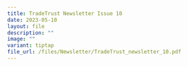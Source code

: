 ```yaml
---
title: TradeTrust Newsletter Issue 10
date: 2023-05-10
layout: file
description: ""
image: ""
variant: tiptap
file_url: /files/Newsletter/TradeTrust_newsletter_10.pdf
---
```

